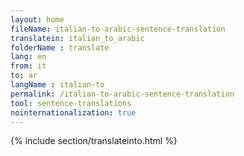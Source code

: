 ```yaml
---
layout: home
fileName: italian-to-arabic-sentence-translation
translatein: italian_to_arabic
folderName : translate
lang: en
from: it
to: ar
langName : italian-to
permalink: /italian-to-arabic-sentence-translation
tool: sentence-translations
nointernationalization: true
---
```

{% include section/translateinto.html %}
